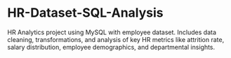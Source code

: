 # HR-Dataset-SQL-Analysis
HR Analytics project using MySQL with employee dataset. Includes data cleaning, transformations, and analysis of key HR metrics like attrition rate, salary distribution, employee demographics, and departmental insights.
